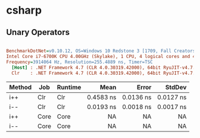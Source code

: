 
# csharp

## Unary Operators
``` ini

BenchmarkDotNet=v0.10.12, OS=Windows 10 Redstone 3 [1709, Fall Creators Update] (10.0.16299.192), VM=VMware
Intel Core i7-6700K CPU 4.00GHz (Skylake), 1 CPU, 4 logical cores and 4 physical cores
Frequency=3914064 Hz, Resolution=255.4889 ns, Timer=TSC
  [Host] : .NET Framework 4.7 (CLR 4.0.30319.42000), 64bit RyuJIT-v4.7.2600.0
  Clr    : .NET Framework 4.7 (CLR 4.0.30319.42000), 64bit RyuJIT-v4.7.2600.0


```
| Method |  Job | Runtime |      Mean |     Error |    StdDev |
|------- |----- |-------- |----------:|----------:|----------:|
|    i++ |  Clr |     Clr | 0.4583 ns | 0.0136 ns | 0.0127 ns |
|    i-- |  Clr |     Clr | 0.0193 ns | 0.0018 ns | 0.0017 ns |
|    i++ | Core |    Core |        NA |        NA |        NA |
|    i-- | Core |    Core |        NA |        NA |        NA |


